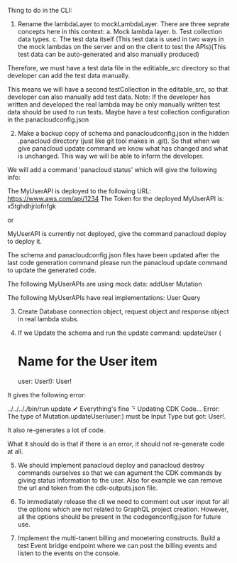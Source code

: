 Thing to do in the CLI:


1. Rename the lambdaLayer to mockLambdaLayer. 
There are three seprate concepts here in this context:
a. Mock lambda layer.
b. Test collection data types.
c. The test data itself (This test data is used in two ways in the mock lambdas on the server and on the client to test the APIs)(This test data can be auto-generated and also manually produced)

Therefore, we must have a test data file in the editiable_src directory so that developer can add the test data manually. 

This means we will have a second testCollection in the editable_src, so that developer can also manually add test data. 
Note: If the developer has written and developed the real lambda may be only manually written test data should be used to run tests.
Maybe have a test collection configuration in the panacloudconfig.json

2. Make a backup copy of schema and panacloudconfig.json in the hidden .panacloud directory (just like git tool makes in .git). So that when we give panacloud update command we know what has changed and what is unchanged. This way we will be able to inform the developer. 

We will add a command 'panacloud status' which will give the following info:

The MyUserAPI is deployed to the following URL: https://www.aws.com/api/1234
The Token for the deployed MyUserAPI is: x5tghdhjriofnfgk

or 

MyUserAPI is currently not deployed, give the command panacloud deploy to deploy it.

The schema and panacloudconfig.json files have been updated after the last code generation command please run the panacloud update command to update the generated code. 

The following MyUserAPIs are using mock data:
addUser Mutation

The following MyUserAPIs have real implementations:
User Query


3. Create Database connection object, request object and response object in real lambda stubs. 

4. If we Update the schema and run the update command:
updateUser (
    # Name for the User item
    user: User!): User!

It gives the following error:

 ../../.././bin/run update
✔ Everything's fine
⠙ Updating CDK Code...    Error: The type of Mutation.updateUser(user:) must be Input Type but got: User!.

It also re-generates a lot of code.

What it should do is that if there is an error, it should not re-generate code at all.

5. We should implement panacloud deploy and panacloud destroy commands ourselves so that we can agument the CDK commands by giving status information to the user. Also for example we can remove the url and token from the cdk-outputs.json file. 


6. To immediately release the cli we need to comment out user input for all the options which are not related to GraphQL project creation. However, all the options should be present in the codegenconfig.json for future use.



7. Implement the multi-tanent billing and monetering constructs. Build a test Event bridge endpoint where we can post the billing events and listen to the events on the console.










